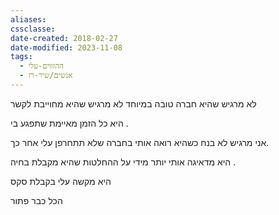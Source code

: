 ```yaml
---
aliases: 
cssclasse: 
date-created: 2018-02-27
date-modified: 2023-11-08
tags:
  - ההזווים-עלי
  - אנשים/שיר-רז
---
```


לא מרגיש שהיא חברה טובה במיוחד
לא מרגיש שהיא מחוייבת לקשר

היא כל הזמן מאיימת שתפגע בי .

אני מרגיש לא בנח כשהיא רואה אותי בחברה שלא תתחרפן עלי אחר כך.

היא מדאיגה אותי יותר מידי על ההחלטות שהיא מקבלת בחיה .

היא מקשה עלי בקבלת סקס

הכל כבר פתור
